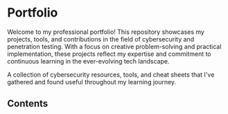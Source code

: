 # Portfolio
Welcome to my professional portfolio! This repository showcases my projects, tools, and contributions in the field of cybersecurity and penetration testing. With a focus on creative problem-solving and practical implementation, these projects reflect my expertise and commitment to continuous learning in the ever-evolving tech landscape.


A collection of cybersecurity resources, tools, and cheat sheets that I've gathered and found useful throughout my learning journey.

## Contents

